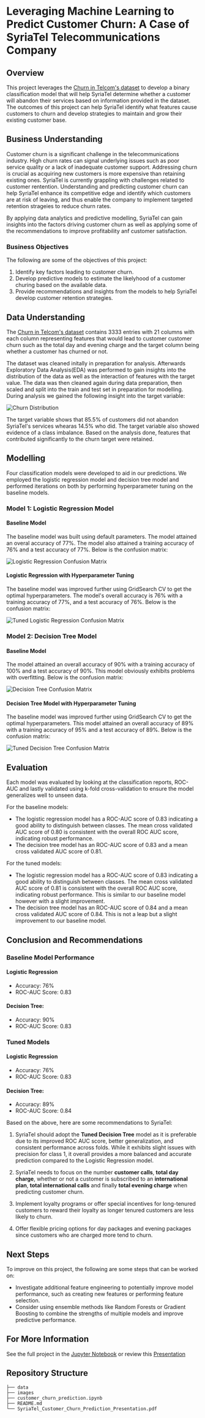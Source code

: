# Leveraging Machine Learning to Predict Customer Churn: A Case of SyriaTel Telecommunications Company

## Overview
This project leverages the [Churn in Telcom's dataset](https://www.kaggle.com/datasets/becksddf/churn-in-telecoms-dataset) to develop a binary classification model that will help SyriaTel determine whether a customer will abandon their services based on information provided in the dataset. The outcomes of this project can help SyriaTel identify what features cause customers to churn and develop strategies to maintain and grow their existing customer base.

## Business Understanding
Customer churn is a significant challenge in the telecommunications industry. High churn rates can signal underlying issues such as poor service quality or a lack of inadequate customer support. Addressing churn is crucial as acquiring new customers is more expensive than retaining existing ones. SyriaTel is currently grappling with challenges related to customer rentention. Understanding and predicting customer churn can help SyriaTel enhance its competitive edge and identify which customers are at risk of leaving, and thus enable the company to implement targeted retention strageies to reduce churn rates.

By applying data analytics and predictive modelling, SyriaTel can gain insights into the factors driving customer churn as well as applying some of the recommendations to improve profitability anf customer satisfaction.

### Business Objectives
The following are some of the objectives of this project:
1. Identify key factors leading to customer churn.
2. Develop predictive models to estimate the likelyhood of a customer churing based on the available data.
3. Provide recommendations and insights from the models to help SyriaTel develop customer retention strategies.

## Data Understanding
The [Churn in Telcom's dataset](https://www.kaggle.com/datasets/becksddf/churn-in-telecoms-dataset) contains 3333 entries with 21 columns with each column representing features that would lead to customer customer churn such as the total day and evening charge and the target column being whether a customer has churned or not. 

The dataset was cleaned initally in preparation for analysis. Afterwards Exploratory Data Analysis(EDA) was performed to gain insights into the distribution of the data as well as the interaction of features with the target value. The data was then cleaned again during data preparation, then scaled and split into the train and test set in preparation for modelling. During analysis we gained the following insight into the target variable:

![Churn Distribution](./images/churn_distribution.png)

The target variable shows that 85.5% of customers did not abandon SyriaTel's services whearas 14.5% who did. The target variable also showed evidence of a class imbalance. Based on the analysis done, features that contributed significantly to the churn target were retained.

## Modelling
Four classification models were developed to aid in our predictions. We employed the logistic regression model and decision tree model and performed iterations on both by performing hyperparameter tuning on the baseline models.

### Model 1: Logistic Regression Model
#### Baseline Model
The baseline model was built using default parameters. The model attained an overal accuracy of 77%. The model also attained a training accuracy of 76% and a test accuracy of 77%. Below is the confusion matrix:

![Logistic Regression Confusion Matrix](./images/log_reg_matrix.png)

#### Logistic Regression with Hyperparameter Tuning
The baseline model was improved further using GridSearch CV to get the optimal hyperparameters. The model's overall accuracy is 76% with a training accuracy of 77%, and a test accuracy of 76%. Below is the confusion matrix:

![Tuned Logistic Regression Confusion Matrix](./images/tuned_log_reg_matrix.png)

### Model 2: Decision Tree Model
#### Baseline Model
The model attained an overall accuracy of 90% with a training accuracy of 100% and a test accuracy of 90%. This model obviously exhibits problems with overfitting. Below is the confusion matrix:

![Decision Tree Confusion Matrix](./images/desc_tree_matrix.png)

#### Decision Tree Model with Hyperparameter Tuning
The baseline model was improved further using GridSearch CV to get the optimal hyperparameters. This model attained an overall accuracy of 89% with a training accuracy of 95% and a test accuracy of 89%. Below is the confusion matrix:

![Tuned Decision Tree Confusion Matrix](./images/tuned_desi_tree_matrix.png)

## Evaluation
Each model was evaluated by looking at the classification reports, ROC-AUC and lastly validated using k-fold cross-validation to ensure the model generalizes well to unseen data.

For the baseline models:
- The logistic regression model has a ROC-AUC score of 0.83 indicating a good ability to distinguish between classes. The mean cross validated AUC score of 0.80 is consistent with the overall ROC AUC score, indicating robust performance.
- The decision tree model has an ROC-AUC score of 0.83 and a mean cross validated AUC score of 0.81.

For the tuned models:
- The logistic regression model has a ROC-AUC score of 0.83 indicating a good ability to distinguish between classes. The mean cross validated AUC score of 0.81 is consistent with the overall ROC AUC score, indicating robust performance. This is similar to our baseline model however with a slight improvement.
- The decision tree model has an ROC-AUC score of 0.84 and a mean cross validated AUC score of 0.84. This is not a leap but a slight improvement to our baseline model.

## Conclusion and Recommendations
### Baseline Model Performance
#### Logistic Regression
- Accuracy: 76%
- ROC-AUC Score: 0.83

#### Decision Tree:
- Accuracy: 90%
- ROC-AUC Score: 0.83

### Tuned Models
#### Logistic Regression
- Accuracy: 76%
- ROC-AUC Score: 0.83

#### Decision Tree:
- Accuracy: 89%
- ROC-AUC Score: 0.84


Based on the above, here are some recommendations to SyriaTel:
1. SyriaTel should adopt the **Tuned Decision Tree** model as it is preferable due to its improved ROC AUC score, better generalization, and consistent performance across folds. While it exhibits slight issues with precision for class 1, it overall provides a more balanced and accurate prediction compared to the Logistic Regression model.

2.  SyriaTel needs to focus on the number **customer calls**, **total day charge**, whether or not a customer is subscribed to an **international plan**, **total international calls** and finally **total evening charge** when predicting customer churn.

3. Implement loyalty programs or offer special incentives for long-tenured customers to reward their loyalty as longer tenured customers are less likely to churn.

4. Offer flexible pricing options for day packages and evening packages since customers who are charged more tend to churn.

## Next Steps
To improve on this project, the following are some steps that can be worked on:
- Investigate additional feature engineering to potentially improve model performance, such as creating new features or performing feature selection.
- Consider using ensemble methods like Random Forests or Gradient Boosting to combine the strengths of multiple models and improve predictive performance.

## For More Information
See the full project in the [Jupyter Notebook](./notebook.ipynb) or review this [Presentation](./presentation.pdf.pdf)

## Repository Structure
```
├── data
├── images
├── customer_churn_prediction.ipynb
├── README.md
└── SyriaTel_Customer_Churn_Prediction_Presentation.pdf
```

